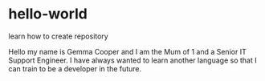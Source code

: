 # hello-world
learn how to create repository

Hello my name is Gemma Cooper and I am the Mum of 1 and a Senior IT Support Engineer.  I have always wanted to learn another language so that I can train to be a developer in the future.  
